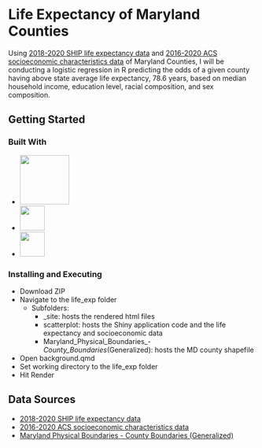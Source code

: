 # Life Expectancy of Maryland Counties

Using [2018-2020 SHIP life expectancy data](https://opendata.maryland.gov/Health-and-Human-Services/SHIP-Life-Expectancy-2010-2020/5imf-t65z/data) and [2016-2020 ACS socioeconomic characteristics data](https://opendata.maryland.gov/Demographic/Maryland-Counties-Socioeconomic-Characteristics-20/is7h-kp6x/about_data) of Maryland Counties, I will be conducting a logistic regression in R predicting the odds of a given county having above state average life expectancy, 78.6 years, based on median household income, education level, racial composition, and sex composition.

## Getting Started

### Built With 

* <img src="https://github.com/marimax88/mdlifeexp/assets/153661086/93b067da-67f3-4ecc-83d1-298e65a95cc8" width="100">
* <img src="https://github.com/marimax88/mdlifeexp/assets/153661086/1a8e1c46-c997-4efa-9deb-096f0b44effa" width="50" height="50">
* <img src="https://github.com/marimax88/mdlifeexp/assets/153661086/9c5f247f-2a69-4cc3-b553-e05d7bf94422" width="50" height="50">

### Installing and Executing

* Download ZIP
* Navigate to the life_exp folder
  * Subfolders:
    * _site: hosts the rendered html files
    * scatterplot: hosts the Shiny application code and the life expectancy and socioeconomic data
    * Maryland_Physical_Boundaries_-_County_Boundaries_(Generalized): hosts the MD county shapefile
* Open background.qmd
* Set working directory to the life_exp folder
* Hit Render

## Data Sources
* [2018-2020 SHIP life expectancy data](https://opendata.maryland.gov/Health-and-Human-Services/SHIP-Life-Expectancy-2010-2020/5imf-t65z/data)
* [2016-2020 ACS socioeconomic characteristics data](https://opendata.maryland.gov/Demographic/Maryland-Counties-Socioeconomic-Characteristics-20/is7h-kp6x/about_data)
* [Maryland Physical Boundaries - County Boundaries (Generalized)](https://data.imap.maryland.gov/datasets/4c172f80b626490ea2cff7b699febedb/explore)
